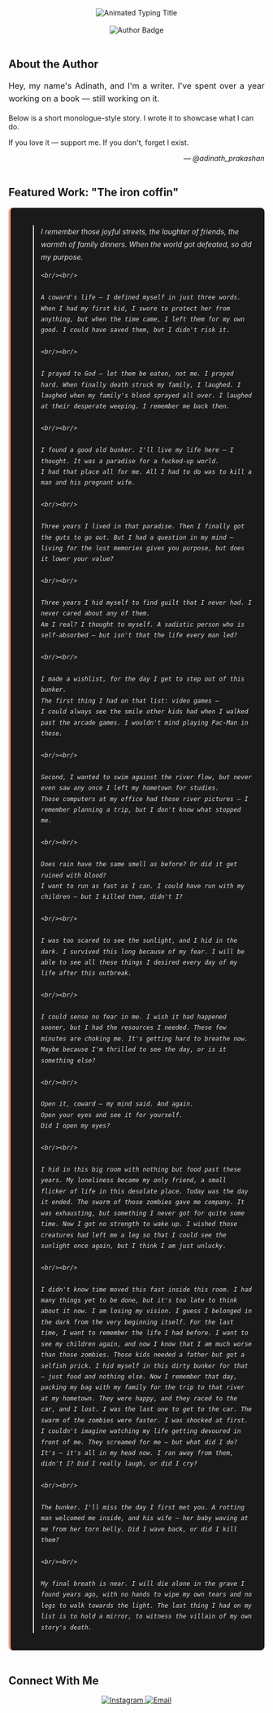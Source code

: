 <div align="center">
  <img src="https://readme-typing-svg.demolab.com?font=Fira+Code&weight=600&size=28&duration=3000&pause=500&color=FFA07A&center=true&vCenter=true&width=435&lines=Adinath+Prakashan;Writer+%26+Storyteller" alt="Animated Typing Title" />
</div>

<br/>

<div align="center">
  <img src="https://img.shields.io/badge/Genre-Dark%20Fiction-555555?style=for-the-badge&logo=bookstack" alt="Author Badge" />
  
</div>

<br/>

## About the Author

<p align="justify" style="font-size: 16px; line-height: 1.6;">
  Hey, my name's Adinath, and I'm a writer. I've spent over a year working on a book — still working on it.
  
  Below is a short monologue-style story. I wrote it to showcase what I can do.
  
  If you love it — support me.
  If you don't, forget I exist.
</p>

<div align="right">
  <em>— @adinath_prakashan</em>
</div>

<br/>

## Featured Work: "The iron coffin"

<div style="background-color: #1A1A1A; padding: 20px; border-radius: 8px; border-left: 4px solid #FFA07A;">
  <blockquote style="font-style: italic; color: #E0E0E0; line-height: 1.8;">
    I remember those joyful streets, the laughter of friends, the warmth of family dinners. When the world got defeated, so did my purpose.
    
    <br/><br/>
    
    A coward's life — I defined myself in just three words.
    When I had my first kid, I swore to protect her from anything, but when the time came, I left them for my own good. I could have saved them, but I didn't risk it.
    
    <br/><br/>
    
    I prayed to God — let them be eaten, not me. I prayed hard. When finally death struck my family, I laughed. I laughed when my family's blood sprayed all over. I laughed at their desperate weeping. I remember me back then.
    
    <br/><br/>
    
    I found a good old bunker. I'll live my life here — I thought. It was a paradise for a fucked-up world.
    I had that place all for me. All I had to do was to kill a man and his pregnant wife.
    
    <br/><br/>
    
    Three years I lived in that paradise. Then I finally got the guts to go out. But I had a question in my mind — living for the lost memories gives you purpose, but does it lower your value?
    
    <br/><br/>
    
    Three years I hid myself to find guilt that I never had. I never cared about any of them.
    Am I real? I thought to myself. A sadistic person who is self-absorbed — but isn't that the life every man led?
    
    <br/><br/>
    
    I made a wishlist, for the day I get to step out of this bunker.
    The first thing I had on that list: video games —
    I could always see the smile other kids had when I walked past the arcade games. I wouldn't mind playing Pac-Man in those.
    
    <br/><br/>
    
    Second, I wanted to swim against the river flow, but never even saw any once I left my hometown for studies.
    Those computers at my office had those river pictures — I remember planning a trip, but I don't know what stopped me.
    
    <br/><br/>
    
    Does rain have the same smell as before? Or did it get ruined with blood?
    I want to run as fast as I can. I could have run with my children — but I killed them, didn't I?
    
    <br/><br/>
    
    I was too scared to see the sunlight, and I hid in the dark. I survived this long because of my fear. I will be able to see all these things I desired every day of my life after this outbreak.
    
    <br/><br/>
    
    I could sense no fear in me. I wish it had happened sooner, but I had the resources I needed. These few minutes are choking me. It's getting hard to breathe now. Maybe because I'm thrilled to see the day, or is it something else?
    
    <br/><br/>
    
    Open it, coward — my mind said. And again.
    Open your eyes and see it for yourself.
    Did I open my eyes?
    
    <br/><br/>
    
    I hid in this big room with nothing but food past these years. My loneliness became my only friend, a small flicker of life in this desolate place. Today was the day it ended. The swarm of those zombies gave me company. It was exhausting, but something I never got for quite some time. Now I got no strength to wake up. I wished those creatures had left me a leg so that I could see the sunlight once again, but I think I am just unlucky.
    
    <br/><br/>
    
    I didn't know time moved this fast inside this room. I had many things yet to be done, but it's too late to think about it now. I am losing my vision. I guess I belonged in the dark from the very beginning itself. For the last time, I want to remember the life I had before. I want to see my children again, and now I know that I am much worse than those zombies. Those kids needed a father but got a selfish prick. I hid myself in this dirty bunker for that — just food and nothing else. Now I remember that day, packing my bag with my family for the trip to that river at my hometown. They were happy, and they raced to the car, and I lost. I was the last one to get to the car. The swarm of the zombies were faster. I was shocked at first. I couldn't imagine watching my life getting devoured in front of me. They screamed for me — but what did I do? It's — it's all in my head now. I ran away from them, didn't I? Did I really laugh, or did I cry?
    
    <br/><br/>
    
    The bunker. I'll miss the day I first met you. A rotting man welcomed me inside, and his wife — her baby waving at me from her torn belly. Did I wave back, or did I kill them?
    
    <br/><br/>
    
    My final breath is near. I will die alone in the grave I found years ago, with no hands to wipe my own tears and no legs to walk towards the light. The last thing I had on my list is to hold a mirror, to witness the villain of my own story's death.
  </blockquote>
</div>

<br/>

## Connect With Me

<div align="center">
  <a href="https://www.instagram.com/adinath_prakashan?igsh=cmJqdDJzcGNoZDl4">
    <img src="https://img.shields.io/badge/Instagram-FFA07A?style=for-the-badge&logo=instagram&logoColor=white" alt="Instagram" />
  </a>
  <a href="mailto: adinathprakashan@gmail.com">
    <img src="https://img.shields.io/badge/Email-FFA07A?style=for-the-badge&logo=gmail&logoColor=white" alt="Email" />
  </a>
</div>

<br/>

<div align="center">
  
</div>


     
